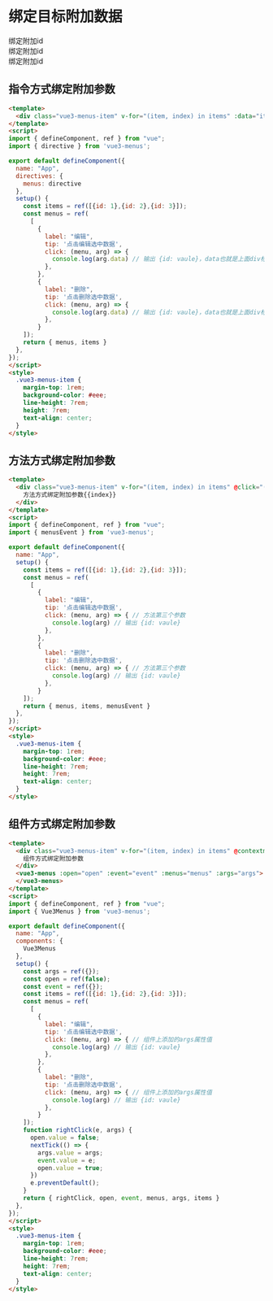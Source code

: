# 绑定目标附加数据

<div class="vue3-menus-item" @click="($event) => $menusEvent($event, menusOtions, {id: 1})" @contextmenu="($event) => $menusEvent($event, menusOtions, {id: 1})">绑定附加id</div>
<div class="vue3-menus-item" @click="($event) => $menusEvent($event, menusOtions, {id: 2})" @contextmenu="($event) => $menusEvent($event, menusOtions, {id: 2})">绑定附加id</div>
<div class="vue3-menus-item" @click="($event) => $menusEvent($event, menusOtions, {id: 3})" @contextmenu="($event) => $menusEvent($event, menusOtions, {id: 3})">绑定附加id</div>

<script>
import { defineComponent, ref } from "vue";

export default defineComponent({
  name: "App",
  setup() {
    const menusOtions = ref({
      menus: [
        {
          label: "编辑",
          tip: '点击编辑选中数据',
          click: (menu, arg) => {
            alert(JSON.stringify(arg))
          },
        },
        {
          label: "删除",
          tip: '点击删除选中数据',
          click: (menu, arg) => {
            alert(JSON.stringify(arg))
          },
        }
      ]
    });
    return { menusOtions }
  },
});
</script>

## 指令方式绑定附加参数

```html
<template>
  <div class="vue3-menus-item" v-for="(item, index) in items" :data="item" v-menus:all="menus">指令方式绑定附加参数{{index}}</div>
</template>
<script>
import { defineComponent, ref } from "vue";
import { directive } from 'vue3-menus';

export default defineComponent({
  name: "App",
  directives: {
    menus: directive
  },
  setup() {
    const items = ref([{id: 1},{id: 2},{id: 3}]);
    const menus = ref(
      [
        {
          label: "编辑",
          tip: '点击编辑选中数据',
          click: (menu, arg) => {
            console.log(arg.data) // 输出 {id: vaule}，data也就是上面div标签上的data，也可以换成其他
          },
        },
        {
          label: "删除",
          tip: '点击删除选中数据',
          click: (menu, arg) => {
            console.log(arg.data) // 输出 {id: vaule}，data也就是上面div标签上的data，也可以换成其他
          },
        }
    ]);
    return { menus, items }
  },
});
</script>
<style>
  .vue3-menus-item {
    margin-top: 1rem;
    background-color: #eee;
    line-height: 7rem;
    height: 7rem;
    text-align: center;
  }
</style>
```

## 方法方式绑定附加参数

```html
<template>
  <div class="vue3-menus-item" v-for="(item, index) in items" @click="($event) => menusEvent($event, menus, item)" @contextmenu="($event) => menusEvent($event, menus, item)">
    方法方式绑定附加参数{{index}}
  </div>
</template>
<script>
import { defineComponent, ref } from "vue";
import { menusEvent } from 'vue3-menus';

export default defineComponent({
  name: "App",
  setup() {
    const items = ref([{id: 1},{id: 2},{id: 3}]);
    const menus = ref(
      [
        {
          label: "编辑",
          tip: '点击编辑选中数据',
          click: (menu, arg) => { // 方法第三个参数
            console.log(arg) // 输出 {id: vaule}
          },
        },
        {
          label: "删除",
          tip: '点击删除选中数据',
          click: (menu, arg) => { // 方法第三个参数
            console.log(arg) // 输出 {id: vaule}
          },
        }
    ]);
    return { menus, items, menusEvent }
  },
});
</script>
<style>
  .vue3-menus-item {
    margin-top: 1rem;
    background-color: #eee;
    line-height: 7rem;
    height: 7rem;
    text-align: center;
  }
</style>
```

## 组件方式绑定附加参数

```html
<template>
  <div class="vue3-menus-item" v-for="(item, index) in items" @contextmenu="($event) => rightClick($event, item)" @click="($event) => rightClick($event, item)">
    组件方式绑定附加参数
  </div>
  <vue3-menus :open="open" :event="event" :menus="menus" :args="args">
  </vue3-menus>
</template>
<script>
import { defineComponent, ref } from "vue";
import { Vue3Menus } from 'vue3-menus';

export default defineComponent({
  name: "App",
  components: {
    Vue3Menus
  },
  setup() {
    const args = ref({});
    const open = ref(false);
    const event = ref({});
    const items = ref([{id: 1},{id: 2},{id: 3}]);
    const menus = ref(
      [
        {
          label: "编辑",
          tip: '点击编辑选中数据',
          click: (menu, arg) => { // 组件上添加的args属性值
            console.log(arg) // 输出 {id: vaule}
          },
        },
        {
          label: "删除",
          tip: '点击删除选中数据',
          click: (menu, arg) => { // 组件上添加的args属性值
            console.log(arg) // 输出 {id: vaule}
          },
        }
    ]);
    function rightClick(e, args) {
      open.value = false;
      nextTick(() => {
        args.value = args;
        event.value = e;
        open.value = true;
      })
      e.preventDefault();
    }
    return { rightClick, open, event, menus, args, items }
  },
});
</script>
<style>
  .vue3-menus-item {
    margin-top: 1rem;
    background-color: #eee;
    line-height: 7rem;
    height: 7rem;
    text-align: center;
  }
</style>
```
